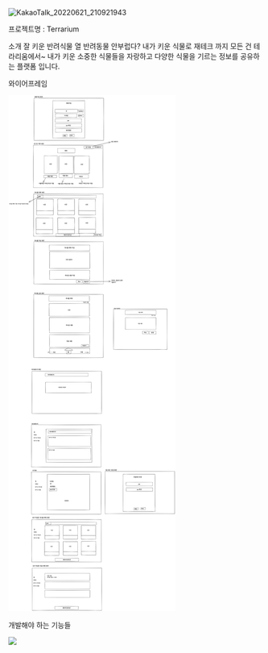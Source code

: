 
![KakaoTalk_20220621_210921943](https://user-images.githubusercontent.com/103014298/174975545-0dd98542-730f-46a8-b713-7ea314997495.png)




프로젝트명 : Terrarium




소개
잘 키운 반려식물 열 반려동물 안부럽다? 내가 키운 식물로 재테크 까지 모든 건 테라리움에서~
내가 키운 소중한 식물들을 자랑하고 다양한 식물을 기르는 정보를 공유하는 플랫폼 입니다.

와이어프레임

<img src = "https://raw.githubusercontent.com/Backseungchan/terrarium/8a529fed3d890bf5991b5e5cae5f8a4446a17f7b/wireflame.svg">


개발해야 하는 기능들

<img src = "[https://raw.githubusercontent.com/Backseungchan/terrarium/8a529fed3d890bf5991b5e5cae5f8a4446a17f7b/wireflame.svg](https://github.com/Backseungchan/terrarium/blob/main/api.jpg?raw=true)">

